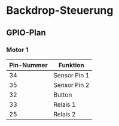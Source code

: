 # Backdrop-Steuerung

## GPIO-Plan

### Motor 1

| Pin-Nummer | Funktion     |
| ---------- | ------------ |
| 34         | Sensor Pin 1 |
| 35         | Sensor Pin 2 |
| 32         | Button       |
| 33         | Relais 1     |
| 25         | Relais 2     |

